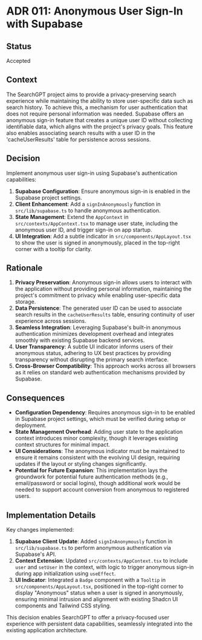 # ADR 011: Anonymous User Sign-In with Supabase

## Status
Accepted

## Context
The SearchGPT project aims to provide a privacy-preserving search experience while maintaining the ability to store user-specific data such as search history. To achieve this, a mechanism for user authentication that does not require personal information was needed. Supabase offers an anonymous sign-in feature that creates a unique user ID without collecting identifiable data, which aligns with the project's privacy goals. This feature also enables associating search results with a user ID in the 'cacheUserResults' table for persistence across sessions.

## Decision
Implement anonymous user sign-in using Supabase's authentication capabilities:
1. **Supabase Configuration**: Ensure anonymous sign-in is enabled in the Supabase project settings.
2. **Client Enhancement**: Add a `signInAnonymously` function in `src/lib/supabase.ts` to handle anonymous authentication.
3. **State Management**: Extend the `AppContext` in `src/contexts/AppContext.tsx` to manage user state, including the anonymous user ID, and trigger sign-in on app startup.
4. **UI Integration**: Add a subtle indicator in `src/components/AppLayout.tsx` to show the user is signed in anonymously, placed in the top-right corner with a tooltip for clarity.

## Rationale
1. **Privacy Preservation**: Anonymous sign-in allows users to interact with the application without providing personal information, maintaining the project's commitment to privacy while enabling user-specific data storage.
2. **Data Persistence**: The generated user ID can be used to associate search results in the `cacheUserResults` table, ensuring continuity of user experience across sessions.
3. **Seamless Integration**: Leveraging Supabase's built-in anonymous authentication minimizes development overhead and integrates smoothly with existing Supabase backend services.
4. **User Transparency**: A subtle UI indicator informs users of their anonymous status, adhering to UX best practices by providing transparency without disrupting the primary search interface.
5. **Cross-Browser Compatibility**: This approach works across all browsers as it relies on standard web authentication mechanisms provided by Supabase.

## Consequences
- **Configuration Dependency**: Requires anonymous sign-in to be enabled in Supabase project settings, which must be verified during setup or deployment.
- **State Management Overhead**: Adding user state to the application context introduces minor complexity, though it leverages existing context structures for minimal impact.
- **UI Considerations**: The anonymous indicator must be maintained to ensure it remains consistent with the evolving UI design, requiring updates if the layout or styling changes significantly.
- **Potential for Future Expansion**: This implementation lays the groundwork for potential future authentication methods (e.g., email/password or social logins), though additional work would be needed to support account conversion from anonymous to registered users.

## Implementation Details
Key changes implemented:
1. **Supabase Client Update**: Added `signInAnonymously` function in `src/lib/supabase.ts` to perform anonymous authentication via Supabase's API.
2. **Context Extension**: Updated `src/contexts/AppContext.tsx` to include `user` and `setUser` in the context, with logic to trigger anonymous sign-in during app initialization using `useEffect`.
3. **UI Indicator**: Integrated a `Badge` component with a `Tooltip` in `src/components/AppLayout.tsx`, positioned in the top-right corner to display "Anonymous" status when a user is signed in anonymously, ensuring minimal intrusion and alignment with existing Shadcn UI components and Tailwind CSS styling.

This decision enables SearchGPT to offer a privacy-focused user experience with persistent data capabilities, seamlessly integrated into the existing application architecture.
